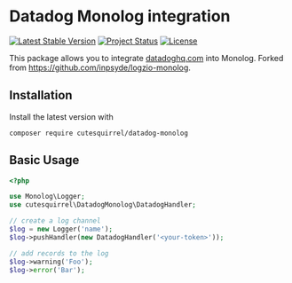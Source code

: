 # Datadog Monolog integration

[![Latest Stable Version](https://poser.pugx.org/cutesquirrel/datadog-monolog/v/stable)](https://packagist.org/packages/cutesquirrel/datadog-monolog)
[![Project Status](http://opensource.box.com/badges/active.svg)](http://opensource.box.com/badges)
[![License](https://poser.pugx.org/cutesquirrel/datadog-monolog/license)](https://packagist.org/packages/cutesquirrel/datadog-monolog)

This package allows you to integrate [datadoghq.com](https://docs.datadoghq.com/api/?lang=bash#logs) into Monolog.
Forked from https://github.com/inpsyde/logzio-monolog.

## Installation

Install the latest version with

```shell
composer require cutesquirrel/datadog-monolog
```

## Basic Usage

```php
<?php

use Monolog\Logger;
use cutesquirrel\DatadogMonolog\DatadogHandler;

// create a log channel
$log = new Logger('name');
$log->pushHandler(new DatadogHandler('<your-token>'));

// add records to the log
$log->warning('Foo');
$log->error('Bar');
```
